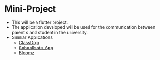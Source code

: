 # Mini-Project

- This will be a flutter project.
- The application developed will be used for the communication between parent s and student in the university.
- Similiar Applications:
     - [ClassDojo](https://www.classdojo.com/en-gb)
     - [SchoolMate-App](https://github.com/Yassin522/SchoolMate-App)
     - [Bloomz](https://www.bloomz.com)